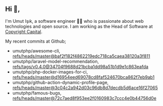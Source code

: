 ## Hi 👋, 
I'm Umut Işık, a software engineer 👨‍💻 who is passionate about web technologies and open source. I am working as the Head of Software at [Copyright Capital](https://www.copyrightcapital.com/).

My recent commits at Github;
<!-- START gadpp -->
- umutphp/awesome-cli, [refs/heads/master@baf2f182f4862219edc718ca5caea38120a3f811](https://github.com/umutphp/awesome-cli/commit/baf2f182f4862219edc718ca5caea38120a3f811)
- umutphp/laravel-model-recommendation, [refs/tags/v0.4.0@34704f9688d21bcba1dd98a51b1d9e1c863eafda](https://github.com/umutphp/laravel-model-recommendation/commit/34704f9688d21bcba1dd98a51b1d9e1c863eafda)
- umutphp/php-docker-images-for-ci, [refs/heads/master@d16954eed69078cd8faf524670bca862f7eb9ab1](https://github.com/umutphp/php-docker-images-for-ci/commit/d16954eed69078cd8faf524670bca862f7eb9ab1)
- umutphp/github-action-dynamic-profile-page, [refs/heads/master@3c04c2a942d03c96db8d7decdb5d6ace16f27065](https://github.com/umutphp/github-action-dynamic-profile-page/commit/3c04c2a942d03c96db8d7decdb5d6ace16f27065)
- umutphp/famous-bugs, [refs/heads/master@72c7aed8f953ee2f0160983c7ccc4e0b44756d0e](https://github.com/umutphp/famous-bugs/commit/72c7aed8f953ee2f0160983c7ccc4e0b44756d0e)

